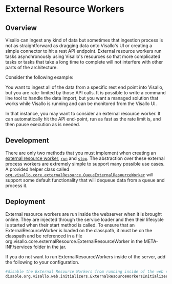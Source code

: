 # External Resource Workers

## Overview

Visallo can ingest any kind of data but sometimes that ingestion process is not as straightforward as dragging data onto Visallo's UI or creating a simple connector to hit a rest API endpoint.  External resource workers run tasks asynchronously using Visallo's resources so that more complicated tasks or tasks that take a long time to complete will not interfere with other parts of the architecture.

Consider the following example:

You want to ingest all of the data from a specific rest end point into Visallo, but you are rate-limited by those API calls.  It is possible to write a command line tool to handle the data import, but you want a managed solution that works while Visallo is running and can be monitored from the Visallo UI.

In that instance, you may want to consider an external resource worker.  It can automatically hit the API end-point, run as fast as the rate limit is, and then pause execution as is needed.

## Development

There are only two methods that you must implement when creating an [external resource worker](../../java/org/visallo/core/externalResource/ExternalResourceWorker.html), [```run```](../../java/org/visallo/core/externalResource/ExternalResourceWorker.html#run--) and [```stop```](../../java/org/visallo/core/externalResource/ExternalResourceWorker.html#stop--).  The abstraction over these external process workers are extremely simple to support many possible use cases.  A provided helper class called [```org.visallo.core.externalResource.QueueExternalResourceWorker```](../../java/org/visallo/core/externalResource/QueueExternalResourceWorker.html) will support some default functionality that will dequeue data from a queue and process it. 

## Deployment

External resource workers are run inside the webserver when it is brought online.  They are injected through the service loader and then their lifecycle is started when their start method is called.  To ensure that an ExternalResourceWorker is loaded on the classpath, it must be on the classpath and be referenced in a file org.visallo.core.externalResource.ExternalResourceWorker in the META-INF/services folder in the jar. 

If you do not want to run ExternalResourceWorkers inside of the server, add the following to your configuration.

```bash
#disable the External Resource Workers from running inside of the web server
disable.org.visallo.web.initializers.ExternalResourceWorkersInitializer=true
```
